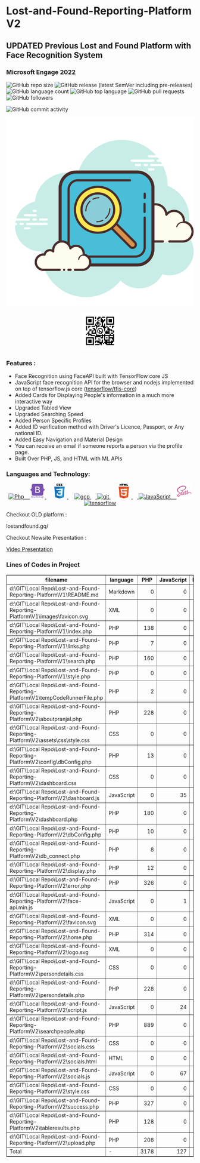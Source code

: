 # Lost-and-Found-Reporting-Platform V2

## UPDATED Previous Lost and Found Platform with Face Recognition System
### Microsoft Engage 2022


![GitHub repo size](https://img.shields.io/github/repo-size/yyppsk/Lost-and-Found-Reporting-Platform?logo=LNF&style=for-the-badge)
![GitHub release (latest SemVer including pre-releases)](https://img.shields.io/github/v/release/yyppsk/Lost-and-Found-Reporting-Platform?include_prereleases&style=for-the-badge)
![GitHub language count](https://img.shields.io/github/languages/count/yyppsk/Lost-and-Found-Reporting-Platform?style=for-the-badge)
![GitHub top language](https://img.shields.io/github/languages/top/yyppsk/Lost-and-Found-Reporting-Platform?style=for-the-badge)
![GitHub pull requests](https://img.shields.io/github/issues-pr/yyppsk/Lost-and-Found-Reporting-Platform?style=for-the-badge)
![GitHub followers](https://img.shields.io/github/followers/yyppsk?style=for-the-badge)

![GitHub commit activity](https://img.shields.io/github/commit-activity/m/yyppsk/Lost-and-Found-Reporting-Platform?style=for-the-badge)

<p align="center">
<a href="https://bit.ly/3M0WnF9">
<img src="https://raw.githubusercontent.com/yyppsk/Lost-and-Found-Reporting-Platform/main/v2/logo.svg" alt="Lost and Found logo"/>
</a>
</p>

<p align="center">
<a href="https://bit.ly/3M0WnF9">
<img src="https://raw.githubusercontent.com/yyppsk/Lost-and-Found-Reporting-Platform/aa980c175eb46328ed763b0ee2c3b47fdd194f1a/v2/bit.ly_3M0WnF9.png" width="20%" height="25%" alt="QR-Video"/>
</a>
</p>

### Features :
- Face Recognition using FaceAPI built with TensorFlow core JS
- JavaScript face recognition API for the browser and nodejs implemented on top of tensorflow.js core ([tensorflow/tfjs-core](https://github.com/tensorflow/tfjs))
- Added Cards for Displaying People's information in a much more interactive way
- Upgraded Tabled View
- Upgraded Searching Speed
- Added Person Specific Profiles
- Added ID verification method with Driver's Licence, Passport, or Any national ID.
- Added Easy Navigation and Material Design
- You can receive an email if someone reports a person via the profile page.
- Built Over PHP, JS, and HTML with ML APIs

### Languages and Technology: 
<p align="center" padding="25px"> <a href="https://getbootstrap.com" target="_blank">
<img alt="Php" width="60" height="60" src="https://upload.wikimedia.org/wikipedia/commons/2/27/PHP-logo.svg" />&nbsp;&nbsp;&nbsp;
<img src="https://raw.githubusercontent.com/devicons/devicon/master/icons/bootstrap/bootstrap-plain-wordmark.svg" alt="bootstrap" width="40" height="40"/> </a>&nbsp;&nbsp;&nbsp; <a href="https://www.w3schools.com/css/" target="_blank"> <img src="https://raw.githubusercontent.com/devicons/devicon/master/icons/css3/css3-original-wordmark.svg" alt="css3" width="40" height="40"/> </a>&nbsp;&nbsp;&nbsp;
<a href="https://cloud.google.com" target="_blank"> <img src="https://www.vectorlogo.zone/logos/google_cloud/google_cloud-icon.svg" alt="gcp" width="40" height="40"/> </a> &nbsp;&nbsp;&nbsp;<a href="https://git-scm.com/" target="_blank"> <img src="https://www.vectorlogo.zone/logos/git-scm/git-scm-icon.svg" alt="git" width="40" height="40"/> </a>&nbsp;&nbsp;&nbsp; <a href="https://www.w3.org/html/" target="_blank"> <img src="https://raw.githubusercontent.com/devicons/devicon/master/icons/html5/html5-original-wordmark.svg" alt="html5" width="40" height="40"/> </a> &nbsp;&nbsp;&nbsp;<a href="https://developer.mozilla.org/en-US/docs/Web/JavaScript" target="_blank">
<img alt="JavaScript" width="40" height="40" src="https://upload.wikimedia.org/wikipedia/commons/9/99/Unofficial_JavaScript_logo_2.svg" />&nbsp;&nbsp;&nbsp;
<img src="https://raw.githubusercontent.com/devicons/devicon/master/icons/sass/sass-original.svg" alt="sass" width="40" height="40"/> </a> <a href="https://www.tensorflow.org" target="_blank"> <img src="https://www.vectorlogo.zone/logos/tensorflow/tensorflow-icon.svg" alt="tensorflow" width="40" height="40"/> </a> </p>
Checkout OLD platform : 

lostandfound.gq/

Checkout Newsite Presentation :

[Video Presentation](https://www.canva.com/design/DAFBsCLrjUA/7JOPyQxkpl71n_u_1DPyHw/watch?utm_content=DAFBsCLrjUA&utm_campaign=designshare&utm_medium=link&utm_source=publishsharelink)

<div class="row"><div class="col-md-12"><div class="panel panel-success"><div class="panel-heading "><h3 class="panel-title">Lines of Codes in Project</h3></div><table border="1" class="table table-striped table-bordered table-hover table-condensed"><thead><tr><th title="Field #1">filename</th><th title="Field #2">language</th><th title="Field #3">PHP</th><th title="Field #4">JavaScript</th><th title="Field #5">HTML</th><th title="Field #6">CSS</th><th title="Field #7">Markdown</th><th title="Field #8">XML</th><th title="Field #9">comment</th><th title="Field #10">blank</th><th title="Field #11">total</th></tr></thead><tbody><tr><td>d:\GIT\Local Repo\Lost-and-Found-Reporting-Platform\V1\README.md</td><td>Markdown</td><td align="right">0</td><td align="right">0</td><td align="right">0</td><td align="right">0</td><td align="right">13</td><td align="right">0</td><td align="right">0</td><td align="right">5</td><td align="right">18</td></tr><tr><td>d:\GIT\Local Repo\Lost-and-Found-Reporting-Platform\V1\images\favicon.svg</td><td>XML</td><td align="right">0</td><td align="right">0</td><td align="right">0</td><td align="right">0</td><td align="right">0</td><td align="right">1</td><td align="right">0</td><td align="right">0</td><td align="right">1</td></tr><tr><td>d:\GIT\Local Repo\Lost-and-Found-Reporting-Platform\V1\index.php</td><td>PHP</td><td align="right">138</td><td align="right">0</td><td align="right">0</td><td align="right">0</td><td align="right">0</td><td align="right">0</td><td align="right">0</td><td align="right">6</td><td align="right">144</td></tr><tr><td>d:\GIT\Local Repo\Lost-and-Found-Reporting-Platform\V1\links.php</td><td>PHP</td><td align="right">7</td><td align="right">0</td><td align="right">0</td><td align="right">0</td><td align="right">0</td><td align="right">0</td><td align="right">0</td><td align="right">0</td><td align="right">7</td></tr><tr><td>d:\GIT\Local Repo\Lost-and-Found-Reporting-Platform\V1\search.php</td><td>PHP</td><td align="right">160</td><td align="right">0</td><td align="right">0</td><td align="right">0</td><td align="right">0</td><td align="right">0</td><td align="right">2</td><td align="right">16</td><td align="right">178</td></tr><tr><td>d:\GIT\Local Repo\Lost-and-Found-Reporting-Platform\V1\style.php</td><td>PHP</td><td align="right">0</td><td align="right">0</td><td align="right">0</td><td align="right">0</td><td align="right">0</td><td align="right">0</td><td align="right">0</td><td align="right">1</td><td align="right">1</td></tr><tr><td>d:\GIT\Local Repo\Lost-and-Found-Reporting-Platform\V1\tempCodeRunnerFile.php</td><td>PHP</td><td align="right">2</td><td align="right">0</td><td align="right">0</td><td align="right">0</td><td align="right">0</td><td align="right">0</td><td align="right">0</td><td align="right">0</td><td align="right">2</td></tr><tr><td>d:\GIT\Local Repo\Lost-and-Found-Reporting-Platform\V2\aboutpranjal.php</td><td>PHP</td><td align="right">228</td><td align="right">0</td><td align="right">0</td><td align="right">0</td><td align="right">0</td><td align="right">0</td><td align="right">0</td><td align="right">3</td><td align="right">231</td></tr><tr><td>d:\GIT\Local Repo\Lost-and-Found-Reporting-Platform\V2\assets\css\style.css</td><td>CSS</td><td align="right">0</td><td align="right">0</td><td align="right">0</td><td align="right">1243</td><td align="right">0</td><td align="right">0</td><td align="right">0</td><td align="right">1</td><td align="right">1244</td></tr><tr><td>d:\GIT\Local Repo\Lost-and-Found-Reporting-Platform\V2\config\dbConfig.php</td><td>PHP</td><td align="right">13</td><td align="right">0</td><td align="right">0</td><td align="right">0</td><td align="right">0</td><td align="right">0</td><td align="right">3</td><td align="right">1</td><td align="right">17</td></tr><tr><td>d:\GIT\Local Repo\Lost-and-Found-Reporting-Platform\V2\dashboard.css</td><td>CSS</td><td align="right">0</td><td align="right">0</td><td align="right">0</td><td align="right">487</td><td align="right">0</td><td align="right">0</td><td align="right">8</td><td align="right">15</td><td align="right">510</td></tr><tr><td>d:\GIT\Local Repo\Lost-and-Found-Reporting-Platform\V2\dashboard.js</td><td>JavaScript</td><td align="right">0</td><td align="right">35</td><td align="right">0</td><td align="right">0</td><td align="right">0</td><td align="right">0</td><td align="right">4</td><td align="right">9</td><td align="right">48</td></tr><tr><td>d:\GIT\Local Repo\Lost-and-Found-Reporting-Platform\V2\dashboard.php</td><td>PHP</td><td align="right">180</td><td align="right">0</td><td align="right">0</td><td align="right">0</td><td align="right">0</td><td align="right">0</td><td align="right">6</td><td align="right">9</td><td align="right">195</td></tr><tr><td>d:\GIT\Local Repo\Lost-and-Found-Reporting-Platform\V2\dbConfig.php</td><td>PHP</td><td align="right">10</td><td align="right">0</td><td align="right">0</td><td align="right">0</td><td align="right">0</td><td align="right">0</td><td align="right">3</td><td align="right">2</td><td align="right">15</td></tr><tr><td>d:\GIT\Local Repo\Lost-and-Found-Reporting-Platform\V2\db_connect.php</td><td>PHP</td><td align="right">8</td><td align="right">0</td><td align="right">0</td><td align="right">0</td><td align="right">0</td><td align="right">0</td><td align="right">0</td><td align="right">0</td><td align="right">8</td></tr><tr><td>d:\GIT\Local Repo\Lost-and-Found-Reporting-Platform\V2\display.php</td><td>PHP</td><td align="right">12</td><td align="right">0</td><td align="right">0</td><td align="right">0</td><td align="right">0</td><td align="right">0</td><td align="right">2</td><td align="right">2</td><td align="right">16</td></tr><tr><td>d:\GIT\Local Repo\Lost-and-Found-Reporting-Platform\V2\error.php</td><td>PHP</td><td align="right">326</td><td align="right">0</td><td align="right">0</td><td align="right">0</td><td align="right">0</td><td align="right">0</td><td align="right">1</td><td align="right">28</td><td align="right">355</td></tr><tr><td>d:\GIT\Local Repo\Lost-and-Found-Reporting-Platform\V2\face-api.min.js</td><td>JavaScript</td><td align="right">0</td><td align="right">1</td><td align="right">0</td><td align="right">0</td><td align="right">0</td><td align="right">0</td><td align="right">1</td><td align="right">0</td><td align="right">2</td></tr><tr><td>d:\GIT\Local Repo\Lost-and-Found-Reporting-Platform\V2\favicon.svg</td><td>XML</td><td align="right">0</td><td align="right">0</td><td align="right">0</td><td align="right">0</td><td align="right">0</td><td align="right">1</td><td align="right">0</td><td align="right">0</td><td align="right">1</td></tr><tr><td>d:\GIT\Local Repo\Lost-and-Found-Reporting-Platform\V2\home.php</td><td>PHP</td><td align="right">314</td><td align="right">0</td><td align="right">0</td><td align="right">0</td><td align="right">0</td><td align="right">0</td><td align="right">2</td><td align="right">1</td><td align="right">317</td></tr><tr><td>d:\GIT\Local Repo\Lost-and-Found-Reporting-Platform\V2\logo.svg</td><td>XML</td><td align="right">0</td><td align="right">0</td><td align="right">0</td><td align="right">0</td><td align="right">0</td><td align="right">1</td><td align="right">0</td><td align="right">0</td><td align="right">1</td></tr><tr><td>d:\GIT\Local Repo\Lost-and-Found-Reporting-Platform\V2\persondetails.css</td><td>CSS</td><td align="right">0</td><td align="right">0</td><td align="right">0</td><td align="right">110</td><td align="right">0</td><td align="right">0</td><td align="right">0</td><td align="right">19</td><td align="right">129</td></tr><tr><td>d:\GIT\Local Repo\Lost-and-Found-Reporting-Platform\V2\persondetails.php</td><td>PHP</td><td align="right">228</td><td align="right">0</td><td align="right">0</td><td align="right">0</td><td align="right">0</td><td align="right">0</td><td align="right">16</td><td align="right">2</td><td align="right">246</td></tr><tr><td>d:\GIT\Local Repo\Lost-and-Found-Reporting-Platform\V2\script.js</td><td>JavaScript</td><td align="right">0</td><td align="right">24</td><td align="right">0</td><td align="right">0</td><td align="right">0</td><td align="right">0</td><td align="right">0</td><td align="right">4</td><td align="right">28</td></tr><tr><td>d:\GIT\Local Repo\Lost-and-Found-Reporting-Platform\V2\searchpeople.php</td><td>PHP</td><td align="right">889</td><td align="right">0</td><td align="right">0</td><td align="right">0</td><td align="right">0</td><td align="right">0</td><td align="right">27</td><td align="right">106</td><td align="right">1022</td></tr><tr><td>d:\GIT\Local Repo\Lost-and-Found-Reporting-Platform\V2\socials.css</td><td>CSS</td><td align="right">0</td><td align="right">0</td><td align="right">0</td><td align="right">133</td><td align="right">0</td><td align="right">0</td><td align="right">0</td><td align="right">9</td><td align="right">142</td></tr><tr><td>d:\GIT\Local Repo\Lost-and-Found-Reporting-Platform\V2\socials.html</td><td>HTML</td><td align="right">0</td><td align="right">0</td><td align="right">150</td><td align="right">0</td><td align="right">0</td><td align="right">0</td><td align="right">3</td><td align="right">3</td><td align="right">156</td></tr><tr><td>d:\GIT\Local Repo\Lost-and-Found-Reporting-Platform\V2\socials.js</td><td>JavaScript</td><td align="right">0</td><td align="right">67</td><td align="right">0</td><td align="right">0</td><td align="right">0</td><td align="right">0</td><td align="right">0</td><td align="right">9</td><td align="right">76</td></tr><tr><td>d:\GIT\Local Repo\Lost-and-Found-Reporting-Platform\V2\style.css</td><td>CSS</td><td align="right">0</td><td align="right">0</td><td align="right">0</td><td align="right">0</td><td align="right">0</td><td align="right">0</td><td align="right">0</td><td align="right">1</td><td align="right">1</td></tr><tr><td>d:\GIT\Local Repo\Lost-and-Found-Reporting-Platform\V2\success.php</td><td>PHP</td><td align="right">327</td><td align="right">0</td><td align="right">0</td><td align="right">0</td><td align="right">0</td><td align="right">0</td><td align="right">1</td><td align="right">27</td><td align="right">355</td></tr><tr><td>d:\GIT\Local Repo\Lost-and-Found-Reporting-Platform\V2\tableresults.php</td><td>PHP</td><td align="right">128</td><td align="right">0</td><td align="right">0</td><td align="right">0</td><td align="right">0</td><td align="right">0</td><td align="right">3</td><td align="right">4</td><td align="right">135</td></tr><tr><td>d:\GIT\Local Repo\Lost-and-Found-Reporting-Platform\V2\upload.php</td><td>PHP</td><td align="right">208</td><td align="right">0</td><td align="right">0</td><td align="right">0</td><td align="right">0</td><td align="right">0</td><td align="right">9</td><td align="right">10</td><td align="right">227</td></tr><tr><td>Total</td><td>-</td><td align="right">3178</td><td align="right">127</td><td align="right">150</td><td align="right">1973</td><td align="right">13</td><td align="right">3</td><td align="right">91</td><td align="right">293</td><td align="right">5828</td></tr></tbody></table></div></div></div>
